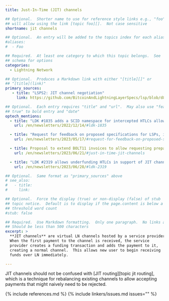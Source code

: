 ```yaml
---
title: Just-In-Time (JIT) channels

## Optional.  Shorter name to use for reference style links e.g., "foo"
## will allow using the link [topic foo][].  Not case sensitive
shortname: jit channels

## Optional.  An entry will be added to the topics index for each alias
#aliases:
#  - Foo

## Required.  At least one category to which this topic belongs.  See
## schema for options
categories:
  - Lightning Network

## Optional.  Produces a Markdown link with either "[title][]" or
## "[title](link)"
primary_sources:
   - title: "LSPS2: JIT channel negotiation"
     link: https://github.com/BitcoinAndLightningLayerSpecs/lsp/blob/d812a6481f9ff08cc16ab94807483205040de53b/LSPS2/README.md

## Optional.  Each entry requires "title" and "url".  May also use "feature:
## true" to bold entry and "date"
optech_mentions:
  - title: "LDK #1835 adds a SCID namespace for intercepted HTLCs allowing LSPs to open a JIT channel"
    url: /en/newsletters/2022/12/14/#ldk-1835

  - title: "Request for feedback on proposed specifications for LSPs, including LSPS2: JIT channels"
    url: /en/newsletters/2023/05/17/#request-for-feedback-on-proposed-specifications-for-lsps

  - title: Proposal to extend BOLT11 invoices to allow requesting prepayment for submarine swaps
    url: /en/newsletters/2023/06/21/#just-in-time-jit-channels

  - title: "LDK #2319 allows underfunding HTLCs in support of JIT channel creation"
    url: /en/newsletters/2023/06/28/#ldk-2319

## Optional.  Same format as "primary_sources" above
# see_also:
#   - title:
#     link:

## Optional.  Force the display (true) or non-display (false) of stub
## topic notice.  Default is to display if the page.content is below a
## threshold word count
#stub: false

## Required.  Use Markdown formatting.  Only one paragraph.  No links allowed.
## Should be less than 500 characters
excerpt: >
  **JIT channels** are virtual LN channels hosted by a service provider.
  When the first payment to the channel is received, the service
  provider creates a funding transaction and adds the payment to it,
  creating a normal channel.  This allows new user to begin receiving
  funds over LN immediately.

---
```

JIT channels should not be confused with [JIT routing][topic jit
routing], which is a technique for rebalancing existing channels to
allow accepting payments that might naively need to be rejected.

{% include references.md %}
{% include linkers/issues.md issues="" %}
